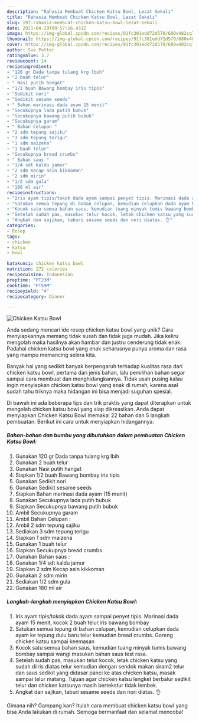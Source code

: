 ```yaml
---
description: "Rahasia Membuat Chicken Katsu Bowl, Lezat Sekali"
title: "Rahasia Membuat Chicken Katsu Bowl, Lezat Sekali"
slug: 197-rahasia-membuat-chicken-katsu-bowl-lezat-sekali
date: 2021-04-29T09:57:16.431Z
image: https://img-global.cpcdn.com/recipes/91fc301edd72d570/680x482cq70/chicken-katsu-bowl-foto-resep-utama.jpg
thumbnail: https://img-global.cpcdn.com/recipes/91fc301edd72d570/680x482cq70/chicken-katsu-bowl-foto-resep-utama.jpg
cover: https://img-global.cpcdn.com/recipes/91fc301edd72d570/680x482cq70/chicken-katsu-bowl-foto-resep-utama.jpg
author: Sue Potter
ratingvalue: 3.7
reviewcount: 14
recipeingredient:
- "120 gr Dada tanpa tulang krg lbih"
- "2 buah telur"
- " Nasi putih hangat"
- "1/2 buah Bawang bombay iris tipis"
- "Sedikit nori"
- "Sedikit sesame seeds"
- " Bahan marinasi dada ayam 15 menit"
- "Secukupnya lada putih bubuk"
- "Secukupnya bawang putih bubuk"
- "Secukupnya garam"
- " Bahan Celupan "
- "2 sdm tepung sajiku"
- "3 sdm tepung terigu"
- "1 sdm maizena"
- "1 buah telur"
- "Secukupnya bread crumbs"
- " Bahan saus "
- "1/4 sdt kaldu jamur"
- "2 sdm Kecap asin kikkoman"
- "2 sdm mirin"
- "1/2 sdm gula"
- "180 ml air"
recipeinstructions:
- "Iris ayam tipis/tokok dada ayam sampai penyet tipis. Marinasi dada ayam 15 menit, kocok 2 buah telur,iris bawang bombay"
- "Satukan semua tepung di bahan celupan, kemudian celupkan dada ayam ke tepung dulu baru telur kemudian bread crumbs. Goreng chicken katsu sampai keemasan"
- "Kocok satu semua bahan saus, kemudian tuang minyak tumis bawang bombay sampai wangi masukan bahan saus test rasa."
- "Setelah sudah pas, masukan telur kocok, letak chicken katsu yang sudah diiris diatas telur kemudian dengan sendok makan siram2 telur dan saus sedikit yang didasar panci ke atas chicken katsu, masak sampai telur matang. Tujuan agar chicken katsu lengket berbalur sedikit telur dan chicken katsunya masih bertekstur tidak lembek."
- "Angkat dan sajikan, taburi sesame seeds dan nori diatas. 👌"
categories:
- Resep
tags:
- chicken
- katsu
- bowl

katakunci: chicken katsu bowl 
nutrition: 272 calories
recipecuisine: Indonesian
preptime: "PT23M"
cooktime: "PT59M"
recipeyield: "4"
recipecategory: Dinner

---
```



![Chicken Katsu Bowl](https://img-global.cpcdn.com/recipes/91fc301edd72d570/680x482cq70/chicken-katsu-bowl-foto-resep-utama.jpg)

Anda sedang mencari ide resep chicken katsu bowl yang unik? Cara menyiapkannya memang tidak susah dan tidak juga mudah. Jika keliru mengolah maka hasilnya akan hambar dan justru cenderung tidak enak. Padahal chicken katsu bowl yang enak seharusnya punya aroma dan rasa yang mampu memancing selera kita.



Banyak hal yang sedikit banyak berpengaruh terhadap kualitas rasa dari chicken katsu bowl, pertama dari jenis bahan, lalu pemilihan bahan segar sampai cara membuat dan menghidangkannya. Tidak usah pusing kalau ingin menyiapkan chicken katsu bowl yang enak di rumah, karena asal sudah tahu triknya maka hidangan ini bisa menjadi suguhan spesial.


Di bawah ini ada beberapa tips dan trik praktis yang dapat diterapkan untuk mengolah chicken katsu bowl yang siap dikreasikan. Anda dapat menyiapkan Chicken Katsu Bowl memakai 22 bahan dan 5 langkah pembuatan. Berikut ini cara untuk menyiapkan hidangannya.

<!--inarticleads1-->

##### Bahan-bahan dan bumbu yang dibutuhkan dalam pembuatan Chicken Katsu Bowl:

1. Gunakan 120 gr Dada tanpa tulang krg lbih
1. Gunakan 2 buah telur
1. Gunakan  Nasi putih hangat
1. Siapkan 1/2 buah Bawang bombay iris tipis
1. Gunakan Sedikit nori
1. Gunakan Sedikit sesame seeds
1. Siapkan  Bahan marinasi dada ayam (15 menit)
1. Gunakan Secukupnya lada putih bubuk
1. Siapkan Secukupnya bawang putih bubuk
1. Ambil Secukupnya garam
1. Ambil  Bahan Celupan :
1. Ambil 2 sdm tepung sajiku
1. Sediakan 3 sdm tepung terigu
1. Siapkan 1 sdm maizena
1. Gunakan 1 buah telur
1. Siapkan Secukupnya bread crumbs
1. Gunakan  Bahan saus :
1. Gunakan 1/4 sdt kaldu jamur
1. Siapkan 2 sdm Kecap asin kikkoman
1. Gunakan 2 sdm mirin
1. Sediakan 1/2 sdm gula
1. Gunakan 180 ml air




<!--inarticleads2-->

##### Langkah-langkah menyiapkan Chicken Katsu Bowl:

1. Iris ayam tipis/tokok dada ayam sampai penyet tipis. Marinasi dada ayam 15 menit, kocok 2 buah telur,iris bawang bombay
1. Satukan semua tepung di bahan celupan, kemudian celupkan dada ayam ke tepung dulu baru telur kemudian bread crumbs. Goreng chicken katsu sampai keemasan
1. Kocok satu semua bahan saus, kemudian tuang minyak tumis bawang bombay sampai wangi masukan bahan saus test rasa.
1. Setelah sudah pas, masukan telur kocok, letak chicken katsu yang sudah diiris diatas telur kemudian dengan sendok makan siram2 telur dan saus sedikit yang didasar panci ke atas chicken katsu, masak sampai telur matang. Tujuan agar chicken katsu lengket berbalur sedikit telur dan chicken katsunya masih bertekstur tidak lembek.
1. Angkat dan sajikan, taburi sesame seeds dan nori diatas. 👌




Gimana nih? Gampang kan? Itulah cara membuat chicken katsu bowl yang bisa Anda lakukan di rumah. Semoga bermanfaat dan selamat mencoba!
